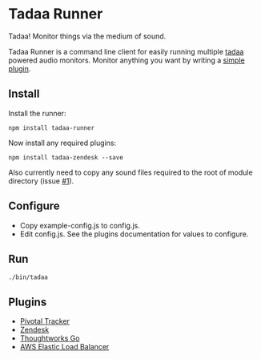 # Tadaa Runner

Tadaa!
Monitor things via the medium of sound.

Tadaa Runner is a command line client for easily running multiple [tadaa](https://github.com/jamesbloomer/tadaa) powered audio monitors.
Monitor anything you want by writing a [simple plugin](https://github.com/jamesbloomer/tadaa-example). 

## Install
Install the runner:
``` 
npm install tadaa-runner
```
Now install any required plugins:
```
npm install tadaa-zendesk --save
```
Also currently need to copy any sound files required to the root of module directory (issue [#1](https://github.com/jamesbloomer/tadaa-runner/issues/1)).


## Configure
- Copy example-config.js to config.js.
- Edit config.js. See the plugins documentation for values to configure.

## Run
```
./bin/tadaa
```

## Plugins
- [Pivotal Tracker](https://github.com/jamesbloomer/tadaa-pivotaltracker)
- [Zendesk](https://github.com/jamesbloomer/tadaa-zendesk)
- [Thoughtworks Go](https://github.com/jamesbloomer/tadaa-go)
- [AWS Elastic Load Balancer](https://github.com/jamesbloomer/tadaa-elb)